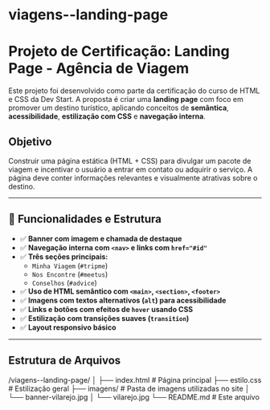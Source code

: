 # viagens--landing-page
# Projeto de Certificação: Landing Page - Agência de Viagem

Este projeto foi desenvolvido como parte da certificação do curso de HTML e CSS da Dev Start. A proposta é criar uma **landing page** com foco em promover um destino turístico, aplicando conceitos de **semântica**, **acessibilidade**, **estilização com CSS** e **navegação interna**.

## Objetivo

Construir uma página estática (HTML + CSS) para divulgar um pacote de viagem e incentivar o usuário a entrar em contato ou adquirir o serviço. A página deve conter informações relevantes e visualmente atrativas sobre o destino.

---

## 🧩 Funcionalidades e Estrutura

- ✅ **Banner com imagem e chamada de destaque**
- ✅ **Navegação interna com `<nav>` e links com `href="#id"`**
- ✅ **Três seções principais:**
  - `Minha Viagem` (`#tripme`)
  - `Nos Encontre` (`#meetus`)
  - `Conselhos` (`#advice`)
- ✅ **Uso de HTML semântico com `<main>`, `<section>`, `<footer>`**
- ✅ **Imagens com textos alternativos (`alt`) para acessibilidade**
- ✅ **Links e botões com efeitos de `hover` usando CSS**
- ✅ **Estilização com transições suaves (`transition`)**
- ✅ **Layout responsivo básico**

---

## Estrutura de Arquivos
/viagens--landing-page/
│
├── index.html # Página principal
├── estilo.css # Estilização geral
├── imagens/ # Pasta de imagens utilizadas no site
│ └── banner-vilarejo.jpg
│ └── vilarejo.jpg
└── README.md # Este arquivo
